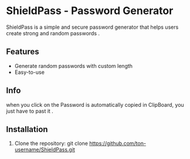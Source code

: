 # ShieldPass - Password Generator

ShieldPass is a simple and secure password generator that helps users create strong and random passwords .

## Features

- Generate random passwords with custom length
- Easy-to-use

## Info
when you click on <Generate> the Password is automatically copied in ClipBoard, you just have to past it .

## Installation

1. Clone the repository:
   git clone https://github.com/ton-username/ShieldPass.git
